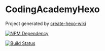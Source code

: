 # CodingAcademyHexo

Project generated by [create-hexo-wiki](https://tech-query.me/create-hexo-wiki/)

[![NPM Dependency](https://david-dm.org/Akagilnc/CodingAcademyHexo.svg)](https://david-dm.org/Akagilnc/CodingAcademyHexo)

[![Build Status](https://travis-ci.com/Akagilnc/CodingAcademyHexo.svg?branch=hexo)](https://travis-ci.com/Akagilnc/CodingAcademyHexo)
